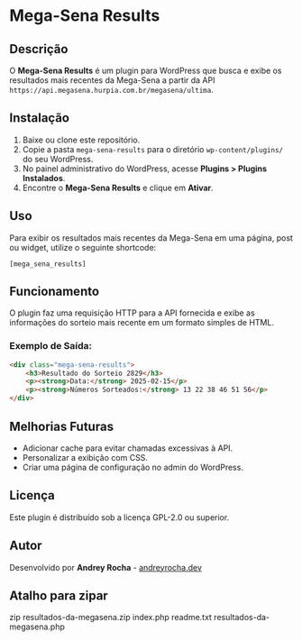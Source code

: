 # Mega-Sena Results

## Descrição
O **Mega-Sena Results** é um plugin para WordPress que busca e exibe os resultados mais recentes da Mega-Sena a partir da API `https://api.megasena.hurpia.com.br/megasena/ultima`.

## Instalação

1. Baixe ou clone este repositório.
2. Copie a pasta `mega-sena-results` para o diretório `wp-content/plugins/` do seu WordPress.
3. No painel administrativo do WordPress, acesse **Plugins > Plugins Instalados**.
4. Encontre o **Mega-Sena Results** e clique em **Ativar**.

## Uso

Para exibir os resultados mais recentes da Mega-Sena em uma página, post ou widget, utilize o seguinte shortcode:

```
[mega_sena_results]
```

## Funcionamento

O plugin faz uma requisição HTTP para a API fornecida e exibe as informações do sorteio mais recente em um formato simples de HTML.

### Exemplo de Saída:
```html
<div class="mega-sena-results">
    <h3>Resultado do Sorteio 2829</h3>
    <p><strong>Data:</strong> 2025-02-15</p>
    <p><strong>Números Sorteados:</strong> 13 22 38 46 51 56</p>
</div>
```

## Melhorias Futuras
- Adicionar cache para evitar chamadas excessivas à API.
- Personalizar a exibição com CSS.
- Criar uma página de configuração no admin do WordPress.

## Licença
Este plugin é distribuído sob a licença GPL-2.0 ou superior.

## Autor
Desenvolvido por **Andrey Rocha** - [andreyrocha.dev](https://andreyrocha.dev)

## Atalho para zipar
zip resultados-da-megasena.zip index.php readme.txt resultados-da-megasena.php
